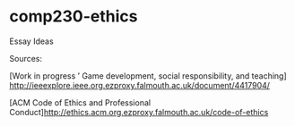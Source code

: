 # comp230-ethics

Essay Ideas

Sources:

[Work in progress ’ Game development, social responsibility, and teaching] http://ieeexplore.ieee.org.ezproxy.falmouth.ac.uk/document/4417904/

[ACM Code of Ethics and Professional Conduct]http://ethics.acm.org.ezproxy.falmouth.ac.uk/code-of-ethics
